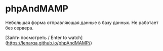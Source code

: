 # phpAndMAMP
Небольшая форма отправляющая данные в базу данных. Не работает без сервера.

[Зайти посмотреть / Enter to watch] (https://lenarqa.github.io/phpAndMAMP/)

